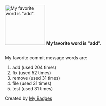 <img src="https://my-badges.github.io/my-badges/favorite-word.png" alt="My favorite word is &quot;add&quot;." title="My favorite word is &quot;add&quot;." width="128">
<strong>My favorite word is &quot;add&quot;.</strong>
<br><br>

My favorite commit message words are:

1. add (used 204 times)
2. fix (used 52 times)
3. remove (used 31 times)
4. file (used 31 times)
5. test (used 31 times)


Created by <a href="https://github.com/my-badges/my-badges">My Badges</a>